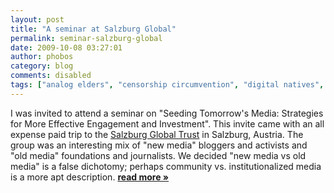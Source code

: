 ```yaml
---
layout: post
title: "A seminar at Salzburg Global"
permalink: seminar-salzburg-global
date: 2009-10-08 03:27:01
author: phobos
category: blog
comments: disabled
tags: ["analog elders", "censorship circumvention", "digital natives", "new media", "old media", "salzburg global", "strengthening independent media"]
---
```


I was invited to attend a seminar on "Seeding Tomorrow's Media: Strategies for More Effective Engagement and Investment". This invite came with an all expense paid trip to the [Salzburg Global Trust](http://sim.salzburgglobal.org/) in Salzburg, Austria. The group was an interesting mix of "new media" bloggers and activists and "old media" foundations and journalists. We decided "new media vs old media" is a false dichotomy; perhaps community vs. institutionalized media is a more apt description. [**read more »**](https://blog.torproject.org/blog/seminar-salzburg-global)

